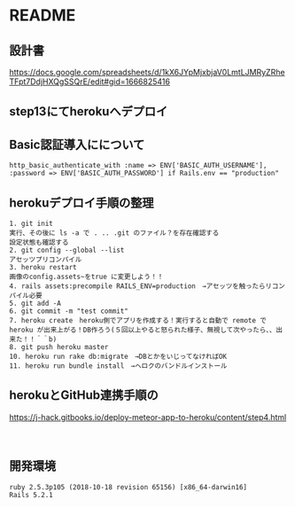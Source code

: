 # README

## 設計書
https://docs.google.com/spreadsheets/d/1kX6JYpMjxbjaV0LmtLJMRyZRheTFpt7DdjHXQgSSQrE/edit#gid=1666825416

## step13にてherokuへデプロイ

## Basic認証導入にについて
```
http_basic_authenticate_with :name => ENV['BASIC_AUTH_USERNAME'], :password => ENV['BASIC_AUTH_PASSWORD'] if Rails.env == "production"
```

## herokuデプロイ手順の整理
```
1. git init
実行、その後に ls -a で . .. .git のファイル？を存在確認する
設定状態も確認する
2. git config --global --list
アセッツプリコンパイル
3. heroku restart
画像のconfig.assets~をtrue に変更しよう！！
4. rails assets:precompile RAILS_ENV=production　→アセッツを触ったらリコンパイル必要
5. git add -A
6. git commit -m "test commit"
7. heroku create　heroku側でアプリを作成する！実行すると自動で remote で heroku が出来上がる！DB作ろう(５回以上やると怒られた様子、無視して次やったら、、出来た！！＾＾b)
8. git push heroku master
10. heroku run rake db:migrate　→DBとかをいじってなければOK
11. heroku run bundle install　→ヘロクのバンドルインストール
```


## herokuとGitHub連携手順の
https://j-hack.gitbooks.io/deploy-meteor-app-to-heroku/content/step4.html

　　
## 開発環境
```
ruby 2.5.3p105 (2018-10-18 revision 65156) [x86_64-darwin16]
Rails 5.2.1
```

